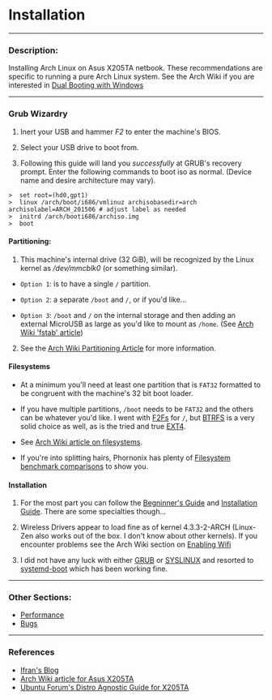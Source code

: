 # Installation

---

### Description:

Installing Arch Linux on Asus X205TA netbook.  These recommendations are specific to running a pure Arch Linux system.  See the Arch Wiki if you are interested in [Dual Booting with Windows](https://wiki.archlinux.org/index.php/Dual_boot_with_Windows)

-----

### Grub Wizardry

1) Inert your USB and hammer *F2* to enter the machine's BIOS.

2) Select your USB drive to boot from.

3) Following this guide will land you *successfully* at GRUB's recovery
prompt.  Enter the following commands to boot iso as normal.  (Device name
and desire architecture may vary).

```
>  set root=(hd0,gpt1)
>  linux /arch/boot/i686/vmlinuz archisobasedir=arch archisolabel=ARCH_201506 # adjust label as needed
>  initrd /arch/booti686/archiso.img
>  boot
```

#### Partitioning:

1) This machine's internal drive (32 GiB), will be recognized by the Linux kernel as */dev/mmcblk0* (or something similar).

* ```Option 1```: is to have a single ```/``` partition.

* ```Option 2```: a separate ```/boot``` and ```/```, or if you'd like...

* ```Option 3```: ```/boot``` and ```/``` on the internal storage and then adding an external MicroUSB as large as you'd like to mount as ```/home```. (See [Arch Wiki 'fstab' article](https://wiki.archlinux.org/index.php/Fstab))

2) See the [Arch Wiki Partitioning Article](https://wiki.archlinux.org/index.php/Partitioning) for more information.

#### Filesystems

* At a minimum you'll need at least one partition that is ```FAT32``` formatted to be congruent with the machine's 32 bit boot loader.

* If you have multiple partitions, ```/boot``` needs to be ```FAT32``` and the others can be whatever you'd like.  I went with [F2Fs](https://wiki.archlinux.org/index.php/F2FS) for ```/```, but [BTRFS](https://wiki.archlinux.org/index.php/Btrfs) is a very solid choice as well, as is the tried and true [EXT4](https://wiki.archlinux.org/index.php/Ext4).

* See [Arch Wiki article on filesystems](https://wiki.archlinux.org/index.php/File_systems#Types_of_file_systems).

* If you're into splitting hairs, Phornonix has plenty of [Filesystem benchmark comparisons](http://www.phoronix.com/scan.php?page=article&item=linux-41-filesystem&num=1) to show you.

#### Installation
1) For the  most part you can follow the [Begninner's Guide](https://wiki.archlinux.org/index.php/Beginners'_guide) and [Installation Guide](https://wiki.archlinux.org/index.php/Installation_guide).  There are some specialties though...

2) Wireless Drivers appear to load fine as of kernel 4.3.3-2-ARCH (Linux-Zen also works out of the box.  I don't know about other kernels).  If you encounter problems see the Arch Wiki section on [Enabling Wifi](https://wiki.archlinux.org/index.php/Asus_x205ta#Install_Arch)

3) I did not have any luck with either [GRUB](https://wiki.archlinux.org/index.php/GRUB) or [SYSLINUX](https://wiki.archlinux.org/index.php/GRUB) and resorted to [systemd-boot](https://wiki.archlinux.org/index.php/Systemd-boot) which has been working fine.

-----

### Other Sections:
* [Performance](https://github.com/gtbjj/x205ta/blob/master/PERFORMANCE.md)
* [Bugs](https://github.com/gtbjj/x205ta/blob/master/BUGS.md)

-----

### References
- [Ifran's Blog](http://ifranali.blogspot.com/2015/04/installing-arch-linux-on-asus-x205ta.html)
- [Arch Wiki article for Asus X205TA](https://wiki.archlinux.org/index.php/Asus_x205ta)
- [Ubuntu Forum's Distro Agnostic Guide for X205TA](http://ubuntuforums.org/showthread.php?t=2254322&page=34&p=13414345#post13414345)
